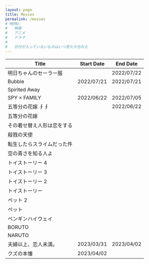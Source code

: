```yaml
---
layout: page
title: Movies
permalink: /movies
# MEMO:
#   映画
#   アニメ
#   ドラマ
#
#   日付が入っていないものはいつ見たか忘れた
---
```


| Title | Start Date | End Date |
| --- | :---: | :---: |
| 明日ちゃんのセーラー服 | | 2022/07/22 |
| Bubble | 2022/07/21 | 2022/07/21 |
| Spirited Away | | |
| SPY × FAMILY | 2022/06/22 | 2022/07/05 |
| 五等分の花嫁 ∮∮ | | 2022/06/22 |
| 五等分の花嫁 |
| その着せ替え人形は恋をする |
| 殺戮の天使 |
| 転生したらスライムだった件 |
| 空の青さを知る人よ |
| トイストーリー 4 |
| トイストーリー 3 |
| トイストーリー 2 |
| トイストーリー  |
| ペット 2 |
| ペット |
| ペンギンハイウェイ |
| BORUTO |
| NARUTO |
| 夫婦以上、恋人未満。 | 2023/03/31 | 2023/04/02 |
| クズの本懐 | 2023/04/02 | |
